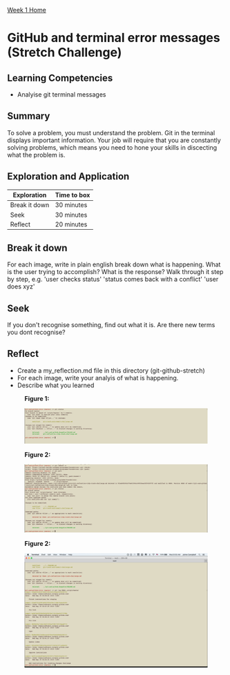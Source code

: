 [Week 1 Home](../)

# GitHub and terminal error messages (Stretch Challenge)

## Learning Competencies

- Analyise git terminal messages

## Summary

To solve a problem, you must understand the problem. Git in the terminal displays important information. Your job will require that you are constantly solving problems, which means you need to hone your skills in discecting what the problem is.

## Exploration and Application

Exploration | Time to box |
------------|----------|
Break it down  | 30 minutes
Seek | 30 minutes
Reflect | 20 minutes


## Break it down
For each image, write in plain english break down what is happening. What is the user trying to accomplish? What is the response?
Walk through it step by step, e.g.
'user checks status'
'status comes back with a conflict'
'user does xyz'

## Seek
If you don't recognise something, find out what it is. Are there new terms you dont recognise?

## Reflect
- Create a my_reflection.md file in this directory (git-github-stretch)
- For each image, write your analyis of what is happening.
- Describe what you learned

<figure>
  <figcaption>
    <p><strong>Figure 1:</strong></p>
  </figcaption>
  <img src="../../images/github_7_terminal_message.png" alt="Git terminal message"><br>

</figure>

<figure>
  <figcaption>
    <p><strong>Figure 2:</strong></p>
  </figcaption>
  <img src="../../images/github_8_terminal_message.png" alt="Git terminal message"><br>

</figure>

<figure>
  <figcaption>
    <p><strong>Figure 2:</strong></p>
  </figcaption>
  <img src="../../images/github_9_terminal_message.png" alt="Git terminal message"><br>

</figure>